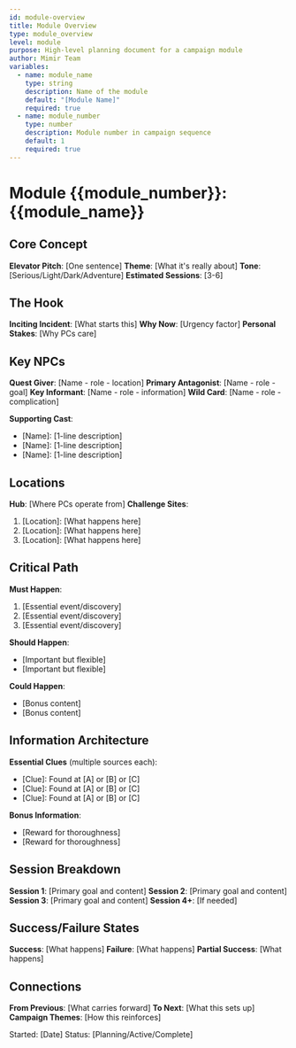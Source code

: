 ```yaml
---
id: module-overview
title: Module Overview
type: module_overview
level: module
purpose: High-level planning document for a campaign module
author: Mimir Team
variables:
  - name: module_name
    type: string
    description: Name of the module
    default: "[Module Name]"
    required: true
  - name: module_number
    type: number
    description: Module number in campaign sequence
    default: 1
    required: true
---
```


# Module {{module_number}}: {{module_name}}

## Core Concept
**Elevator Pitch**: [One sentence]
**Theme**: [What it's really about]
**Tone**: [Serious/Light/Dark/Adventure]
**Estimated Sessions**: [3-6]

## The Hook
**Inciting Incident**: [What starts this]
**Why Now**: [Urgency factor]
**Personal Stakes**: [Why PCs care]

## Key NPCs
**Quest Giver**: [Name - role - location]
**Primary Antagonist**: [Name - role - goal]
**Key Informant**: [Name - role - information]
**Wild Card**: [Name - role - complication]

**Supporting Cast**:
- [Name]: [1-line description]
- [Name]: [1-line description]
- [Name]: [1-line description]

## Locations
**Hub**: [Where PCs operate from]
**Challenge Sites**:
1. [Location]: [What happens here]
2. [Location]: [What happens here]
3. [Location]: [What happens here]

## Critical Path
**Must Happen**:
1. [Essential event/discovery]
2. [Essential event/discovery]
3. [Essential event/discovery]

**Should Happen**:
- [Important but flexible]
- [Important but flexible]

**Could Happen**:
- [Bonus content]
- [Bonus content]

## Information Architecture
**Essential Clues** (multiple sources each):
- [Clue]: Found at [A] or [B] or [C]
- [Clue]: Found at [A] or [B] or [C]
- [Clue]: Found at [A] or [B] or [C]

**Bonus Information**:
- [Reward for thoroughness]
- [Reward for thoroughness]

## Session Breakdown
**Session 1**: [Primary goal and content]
**Session 2**: [Primary goal and content]
**Session 3**: [Primary goal and content]
**Session 4+**: [If needed]

## Success/Failure States
**Success**: [What happens]
**Failure**: [What happens]
**Partial Success**: [What happens]

## Connections
**From Previous**: [What carries forward]
**To Next**: [What this sets up]
**Campaign Themes**: [How this reinforces]

Started: [Date]
Status: [Planning/Active/Complete]